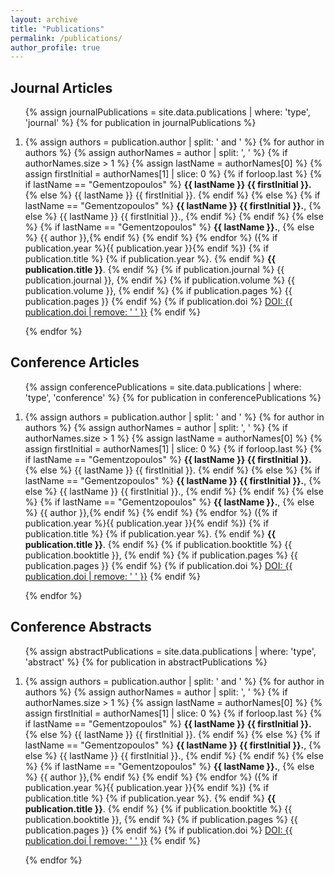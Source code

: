 ```yaml
---
layout: archive
title: "Publications"
permalink: /publications/
author_profile: true
---
```


<div class="publications-list">
  <h2>Journal Articles</h2>
  <ol>
    {% assign journalPublications = site.data.publications | where: 'type', 'journal' %}
    {% for publication in journalPublications %}
      <li>
        <p>
          {% assign authors = publication.author | split: ' and ' %}
          {% for author in authors %}
            {% assign authorNames = author | split: ', ' %}
            {% if authorNames.size > 1 %}
              {% assign lastName = authorNames[0] %}
              {% assign firstInitial = authorNames[1] | slice: 0 %}
              {% if forloop.last %}
                {% if lastName == "Gementzopoulos" %}
                  <strong>{{ lastName }} {{ firstInitial }}.</strong>
                {% else %}
                  {{ lastName }} {{ firstInitial }}.
                {% endif %}
              {% else %}
                {% if lastName == "Gementzopoulos" %}
                  <strong>{{ lastName }} {{ firstInitial }}.</strong>,
                {% else %}
                  {{ lastName }} {{ firstInitial }}.,
                {% endif %}
              {% endif %}
            {% else %}
              {% if lastName == "Gementzopoulos" %}
                <strong>{{ lastName }}.</strong>,
              {% else %}
                {{ author }},{% endif %}
            {% endif %}
          {% endfor %}
          ({% if publication.year %}{{ publication.year }}{% endif %})
          {% if publication.title %}
            {% if publication.year %}. {% endif %}
            <strong>{{ publication.title }}</strong>.
          {% endif %}
          {% if publication.journal %}
            {{ publication.journal }},
          {% endif %}
          {% if publication.volume %}
            {{ publication.volume }},
          {% endif %}
          {% if publication.pages %}
            {{ publication.pages }}
          {% endif %}
          {% if publication.doi %}
            <a href="https://doi.org/{{ publication.doi }}" target="_blank">DOI: {{ publication.doi | remove: ' ' }}</a>
          {% endif %}
        </p>
      </li>
    {% endfor %}
  </ol>

  <h2>Conference Articles</h2>
  <ol>
    {% assign conferencePublications = site.data.publications | where: 'type', 'conference' %}
    {% for publication in conferencePublications %}
      <li>
        <p>
          {% assign authors = publication.author | split: ' and ' %}
          {% for author in authors %}
            {% assign authorNames = author | split: ', ' %}
            {% if authorNames.size > 1 %}
              {% assign lastName = authorNames[0] %}
              {% assign firstInitial = authorNames[1] | slice: 0 %}
              {% if forloop.last %}
                {% if lastName == "Gementzopoulos" %}
                  <strong>{{ lastName }} {{ firstInitial }}.</strong>
                {% else %}
                  {{ lastName }} {{ firstInitial }}.
                {% endif %}
              {% else %}
                {% if lastName == "Gementzopoulos" %}
                  <strong>{{ lastName }} {{ firstInitial }}.</strong>,
                {% else %}
                  {{ lastName }} {{ firstInitial }}.,
                {% endif %}
              {% endif %}
            {% else %}
              {% if lastName == "Gementzopoulos" %}
                <strong>{{ lastName }}.</strong>,
              {% else %}
                {{ author }},{% endif %}
            {% endif %}
          {% endfor %}
          ({% if publication.year %}{{ publication.year }}{% endif %})
          {% if publication.title %}
            {% if publication.year %}. {% endif %}
            <strong>{{ publication.title }}</strong>.
          {% endif %}
          {% if publication.booktitle %}
            {{ publication.booktitle }},
          {% endif %}
          {% if publication.pages %}
            {{ publication.pages }}
          {% endif %}
          {% if publication.doi %}
            <a href="https://doi.org/{{ publication.doi }}" target="_blank">DOI: {{ publication.doi | remove: ' ' }}</a>
          {% endif %}
        </p>
      </li>
    {% endfor %}
  </ol>

  <h2>Conference Abstracts</h2>
  <ol>
    {% assign abstractPublications = site.data.publications | where: 'type', 'abstract' %}
    {% for publication in abstractPublications %}
      <li>
        <p>
          {% assign authors = publication.author | split: ' and ' %}
          {% for author in authors %}
            {% assign authorNames = author | split: ', ' %}
            {% if authorNames.size > 1 %}
              {% assign lastName = authorNames[0] %}
              {% assign firstInitial = authorNames[1] | slice: 0 %}
              {% if forloop.last %}
                {% if lastName == "Gementzopoulos" %}
                  <strong>{{ lastName }} {{ firstInitial }}.</strong>
                {% else %}
                  {{ lastName }} {{ firstInitial }}.
                {% endif %}
              {% else %}
                {% if lastName == "Gementzopoulos" %}
                  <strong>{{ lastName }} {{ firstInitial }}.</strong>,
                {% else %}
                  {{ lastName }} {{ firstInitial }}.,
                {% endif %}
              {% endif %}
            {% else %}
              {% if lastName == "Gementzopoulos" %}
                <strong>{{ lastName }}.</strong>,
              {% else %}
                {{ author }},{% endif %}
            {% endif %}
          {% endfor %}
          ({% if publication.year %}{{ publication.year }}{% endif %})
          {% if publication.title %}
            {% if publication.year %}. {% endif %}
            <strong>{{ publication.title }}</strong>.
          {% endif %}
          {% if publication.booktitle %}
            {{ publication.booktitle }},
          {% endif %}
          {% if publication.pages %}
            {{ publication.pages }}
          {% endif %}
          {% if publication.doi %}
            <a href="https://doi.org/{{ publication.doi }}" target="_blank">DOI: {{ publication.doi | remove: ' ' }}</a>
          {% endif %}
        </p>
      </li>
    {% endfor %}
  </ol>
</div>
